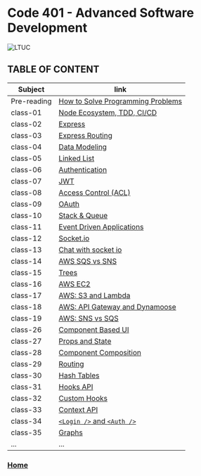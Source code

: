 # Code 401 - Advanced Software Development

![LTUC](https://img.alwakeelnews.com/Content/Upload/small/8202013104316907594295.jpg)

## TABLE OF CONTENT

**Subject** | **link**
------------ | -------------
Pre-reading | [How to Solve Programming Problems](https://malakmomani.github.io/reading-notes/code401/pre-read)
class-01 | [Node Ecosystem, TDD, CI/CD](https://malakmomani.github.io/reading-notes/code401/class-01)
class-02 | [Express](https://malakmomani.github.io/reading-notes/code401/class-02)
class-03 | [Express Routing](https://malakmomani.github.io/reading-notes/code401/class-03)
class-04 | [Data Modeling](https://malakmomani.github.io/reading-notes/code401/class-04)
class-05 | [Linked List](https://malakmomani.github.io/reading-notes/code401/class-05)
class-06 | [Authentication](https://malakmomani.github.io/reading-notes/code401/class-06)
class-07 | [JWT](https://malakmomani.github.io/reading-notes/code401/class-07)
class-08 | [Access Control (ACL)](https://malakmomani.github.io/reading-notes/code401/class-08)
class-09 | [OAuth](https://malakmomani.github.io/reading-notes/code401/class-09)
class-10 | [Stack & Queue](https://malakmomani.github.io/reading-notes/code401/class-10)
class-11 | [Event Driven Applications](https://malakmomani.github.io/reading-notes/code401/class-11)
class-12 | [Socket.io](https://malakmomani.github.io/reading-notes/code401/class-12)
class-13 | [Chat with socket io](https://malakmomani.github.io/reading-notes/code401/class-13)
class-14 | [AWS SQS vs SNS](https://malakmomani.github.io/reading-notes/code401/class-14)
class-15 | [Trees](https://malakmomani.github.io/reading-notes/code401/class-15)
class-16 | [AWS EC2](https://malakmomani.github.io/reading-notes/code401/class-16)
class-17 | [AWS: S3 and Lambda](https://malakmomani.github.io/reading-notes/code401/class-17)
class-18 | [AWS: API Gateway and Dynamoose](https://malakmomani.github.io/reading-notes/code401/class-18)
class-19 | [AWS: SNS vs SQS](https://malakmomani.github.io/reading-notes/code401/class-19)
class-26 | [Component Based UI](https://malakmomani.github.io/reading-notes/code401/class-26)
class-27 | [Props and State](https://malakmomani.github.io/reading-notes/code401/class-27)
class-28 | [Component Composition](https://malakmomani.github.io/reading-notes/code401/class-28)
class-29 | [Routing](https://malakmomani.github.io/reading-notes/code401/class-29)
class-30 | [Hash Tables](https://malakmomani.github.io/reading-notes/code401/class-30)
class-31 | [Hooks API](https://malakmomani.github.io/reading-notes/code401/class-31)
class-32 | [Custom Hooks](https://malakmomani.github.io/reading-notes/code401/class-32)
class-33 | [Context API](https://malakmomani.github.io/reading-notes/code401/class-33)
class-34 | [`<Login />` and `<Auth />`](https://malakmomani.github.io/reading-notes/code401/class-34)
class-35 | [Graphs](https://malakmomani.github.io/reading-notes/code401/class-35)
... | ...

### [Home](https://malakmomani.github.io/reading-notes/)
